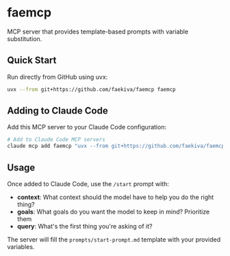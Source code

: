 # faemcp

MCP server that provides template-based prompts with variable substitution.

## Quick Start

Run directly from GitHub using uvx:

```bash
uvx --from git+https://github.com/faekiva/faemcp faemcp
```

## Adding to Claude Code

Add this MCP server to your Claude Code configuration:

```bash
# Add to Claude Code MCP servers
claude mcp add faemcp "uvx --from git+https://github.com/faekiva/faemcp faemcp"
```

## Usage

Once added to Claude Code, use the `/start` prompt with:
- **context**: What context should the model have to help you do the right thing?
- **goals**: What goals do you want the model to keep in mind? Prioritize them  
- **query**: What's the first thing you're asking of it?

The server will fill the `prompts/start-prompt.md` template with your provided variables.